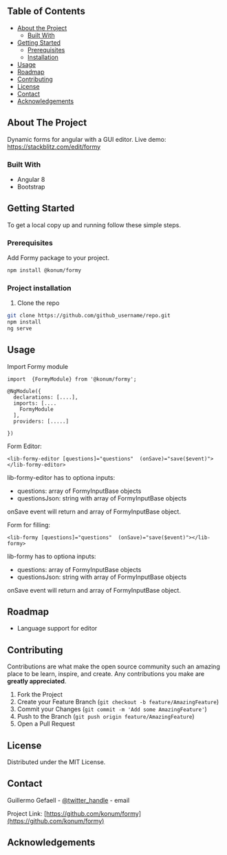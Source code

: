 

<!-- TABLE OF CONTENTS -->
## Table of Contents

* [About the Project](#about-the-project)
  * [Built With](#built-with)
* [Getting Started](#getting-started)
  * [Prerequisites](#prerequisites)
  * [Installation](#installation)
* [Usage](#usage)
* [Roadmap](#roadmap)
* [Contributing](#contributing)
* [License](#license)
* [Contact](#contact)
* [Acknowledgements](#acknowledgements)



<!-- ABOUT THE PROJECT -->
## About The Project

Dynamic forms for angular with a GUI editor. 
Live demo: https://stackblitz.com/edit/formy


### Built With

* Angular 8
* Bootstrap



<!-- GETTING STARTED -->
## Getting Started

To get a local copy up and running follow these simple steps.

### Prerequisites

Add Formy package to your project.
```sh
npm install @konum/formy
```

### Project installation 

1. Clone the repo
```sh
git clone https://github.com/github_username/repo.git
npm install
ng serve 
```


<!-- USAGE EXAMPLES -->
## Usage

Import Formy module
```
import  {FormyModule} from '@konum/formy';

@NgModule({
  declarations: [....],
  imports: [....
    FormyModule
  ],
  providers: [.....]

})
```


Form Editor:

```
<lib-formy-editor [questions]="questions"  (onSave)="save($event)"></lib-formy-editor>
```
lib-formy-editor has to optiona inputs:
- questions: array of FormyInputBase objects
- questionsJson: string with  array of FormyInputBase objects

onSave event will return and array of FormyInputBase object.

Form for filling:

```
<lib-formy [questions]="questions"  (onSave)="save($event)"></lib-formy>
```
lib-formy has to optiona inputs:
- questions: array of FormyInputBase objects
- questionsJson: string with  array of FormyInputBase objects

onSave event will return and array of FormyInputBase object.

<!-- ROADMAP -->
## Roadmap

- Language support for editor


<!-- CONTRIBUTING -->
## Contributing

Contributions are what make the open source community such an amazing place to be learn, inspire, and create. Any contributions you make are **greatly appreciated**.

1. Fork the Project
2. Create your Feature Branch (`git checkout -b feature/AmazingFeature`)
3. Commit your Changes (`git commit -m 'Add some AmazingFeature'`)
4. Push to the Branch (`git push origin feature/AmazingFeature`)
5. Open a Pull Request



<!-- LICENSE -->
## License

Distributed under the MIT License.



<!-- CONTACT -->
## Contact

Guillermo Gefaell - [@twitter_handle](https://twitter.com/gallego_patagon) - email

Project Link: [https://github.com/konum/formy](https://github.com/konum/formy)



<!-- ACKNOWLEDGEMENTS -->
## Acknowledgements



<!-- MARKDOWN LINKS & IMAGES -->
<!-- https://www.markdownguide.org/basic-syntax/#reference-style-links -->
[contributors-shield]: https://img.shields.io/github/contributors/othneildrew/Best-README-Template.svg?style=flat-square
[contributors-url]: https://github.com/othneildrew/Best-README-Template/graphs/contributors
[forks-shield]: https://img.shields.io/github/forks/othneildrew/Best-README-Template.svg?style=flat-square
[forks-url]: https://github.com/othneildrew/Best-README-Template/network/members
[stars-shield]: https://img.shields.io/github/stars/othneildrew/Best-README-Template.svg?style=flat-square
[stars-url]: https://github.com/othneildrew/Best-README-Template/stargazers
[issues-shield]: https://img.shields.io/github/issues/othneildrew/Best-README-Template.svg?style=flat-square
[issues-url]: https://github.com/othneildrew/Best-README-Template/issues
[license-shield]: https://img.shields.io/github/license/othneildrew/Best-README-Template.svg?style=flat-square
[license-url]: https://github.com/othneildrew/Best-README-Template/blob/master/LICENSE.txt
[linkedin-shield]: https://img.shields.io/badge/-LinkedIn-black.svg?style=flat-square&logo=linkedin&colorB=555
[linkedin-url]: https://linkedin.com/in/ggefaell
